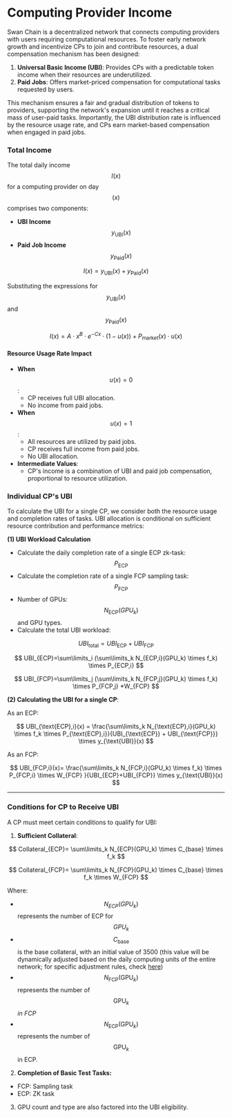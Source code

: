 # Computing Provider Income

Swan Chain is a decentralized network that connects computing providers with users requiring computational resources. To foster early network growth and incentivize CPs to join and contribute resources, a dual compensation mechanism has been designed:

1. **Universal Basic Income (UBI)**: Provides CPs with a predictable token income when their resources are underutilized.
2. **Paid Jobs**: Offers market-priced compensation for computational tasks requested by users.

This mechanism ensures a fair and gradual distribution of tokens to providers, supporting the network's expansion until it reaches a critical mass of user-paid tasks. Importantly, the UBI distribution rate is influenced by the resource usage rate, and CPs earn market-based compensation when engaged in paid jobs.

### **Total Income**

The total daily income $$I(x)$$for a computing provider on day $$( x )$$ comprises two components:&#x20;

* **UBI Income** $$y_{\text{UBI}}(x)$$
* **Paid Job Income** $$y_{\text{Paid}}(x)$$

$$
I(x) = y_{\text{UBI}}(x) + y_{\text{Paid}}(x)
$$

Substituting the expressions for $$y_{\text{UBI}}(x)$$ and $$y_{\text{Paid}}(x)$$

$$
I(x) = A \cdot x^{B} \cdot e^{-C x} \cdot (1 - u(x)) + P_{\text{market}}(x) \cdot u(x)
$$

#### **Resource Usage Rate Impact**

* **When** $$u(x) = 0$$:
  * CP receives full UBI allocation.
  * No income from paid jobs.
* **When** $$u(x) = 1$$:
  * All resources are utilized by paid jobs.
  * CP receives full income from paid jobs.
  * No UBI allocation.
* **Intermediate Values**:
  * CP's income is a combination of UBI and paid job compensation, proportional to resource utilization.

### Individual CP's UBI

To calculate the UBI for a single CP, we consider both the resource usage and completion rates of tasks. UBI allocation is conditional on sufficient resource contribution and performance metrics:

**(1) UBI Workload Calculation**

* Calculate the daily completion rate of a single ECP zk-task: $$P_{\text{ECP}}$$
* Calculate the completion rate of a single FCP sampling task: $$P_{\text{FCP}}$$
* Number of GPUs: $$N_{\text{ECP}}(GPU_k)$$ and GPU types.&#x20;
* Calculate the total UBI workload:

$$
UBI_{\text{total}} = UBI_{\text{ECP}} + UBI_{\text{FCP}}
$$

$$
UBI_{ECP}=\sum\limits_i (\sum\limits_k N_{ECP,i}(GPU_k) \times f_k) \times P_{ECP,i}
$$

$$
UBI_{FCP}=\sum\limits_j (\sum\limits_k N_{FCP,j}(GPU_k) \times f_k) \times P_{FCP,j} *W_{FCP}
$$

**(2) Calculating the UBI for a single CP**:

As an ECP:

$$
UBI_{\text{ECP},i}(x) = \frac{\sum\limits_k N_{\text{ECP},i}(GPU_k) \times f_k \times P_{\text{ECP},i}}{UBI_{\text{ECP}} + UBI_{\text{FCP}}} \times y_{\text{UBI}}(x)
$$

As an FCP:

$$
UBI_{FCP,i}(x)= \frac{\sum\limits_k N_{FCP,i}(GPU_k) \times f_k) \times P_{FCP,i} \times W_{FCP} }{UBI_{ECP}+UBI_{FCP}} \times y_{\text{UBI}}(x)
$$



***

### Conditions for CP to Receive UBI

A CP must meet certain conditions to qualify for UBI:

1. **Sufficient Collateral**:

$$
Collateral_{ECP}= \sum\limits_k N_{ECP}(GPU_k) \times C_{base} \times f_k
$$

$$
Collateral_{FCP}= \sum\limits_k N_{FCP}(GPU_k) \times C_{base} \times f_k  \times W_{FCP}
$$

Where:

* $$N_{ECP}(GPU_k)$$ represents the number of ECP for $$GPU_k$$
* $$C_{\text{base}}$$ is the base collateral, with an initial value of 3500 (this value will be dynamically adjusted based on the daily computing units of the entire network; for specific adjustment rules, check [here](computing-provider-collateral/collateral-requirement-and-earning-multiplier.md))
* $$N_{\text{FCP}}(\text{GPU}_k)$$represents the number of $$\text{GPU}_k$$ _in FCP_
* &#x20;$$N_{\text{ECP}}(\text{GPU}_k)$$ represents the number of $$\text{GPU}_k$$ in ECP.&#x20;

2. **Completion of Basic Test Tasks:**

* FCP: Sampling task
* ECP: ZK task

3. GPU count and type are also factored into the UBI eligibility.

